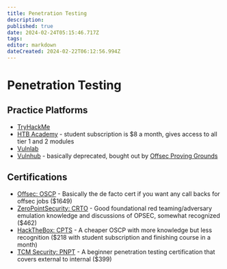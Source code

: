 ```yaml
---
title: Penetration Testing
description: 
published: true
date: 2024-02-24T05:15:46.717Z
tags: 
editor: markdown
dateCreated: 2024-02-22T06:12:56.994Z
---
```


# Penetration Testing

## Practice Platforms
- [TryHackMe](https://tryhackme.com/)
- [HTB Academy](https://academy.hackthebox.com/) - student subscription is $8 a month, gives access to all tier 1 and 2 modules
- [Vulnlab](https://www.vulnlab.com/)
- [Vulnhub](https://www.vulnhub.com/) - basically deprecated, bought out by [Offsec Proving Grounds](https://www.offsec.com/labs/individual/)

## Certifications
- [Offsec: OSCP](https://www.offsec.com/courses/pen-200/) - Basically the de facto cert if you want any call backs for offsec jobs ($1649)
- [ZeroPointSecurity: CRTO](https://training.zeropointsecurity.co.uk/courses/red-team-ops) - Good foundational red teaming/adversary emulation knowledge and discussions of OPSEC, somewhat recognized ($462)
- [HackTheBox: CPTS](https://academy.hackthebox.com/preview/certifications/htb-certified-penetration-testing-specialist) - A cheaper OSCP with more knowledge but less recognition ($218 with student subscription and finishing course in a month)
- [TCM Security: PNPT](https://certifications.tcm-sec.com/pnpt/) - A beginner penetration testing certification that covers external to internal ($399)